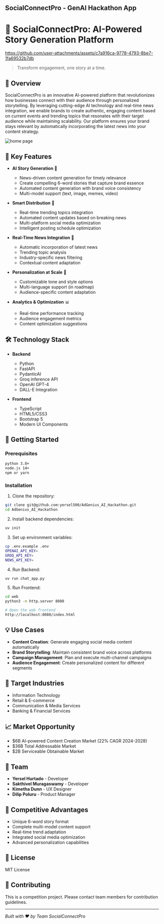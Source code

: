 ## SocialConnectPro - GenAI Hackathon App

# 🚀 SocialConnectPro: AI-Powered Story Generation Platform

https://github.com/user-attachments/assets/c7a916ca-9778-4793-8be7-1fa69532b7db

> Transform engagement, one story at a time.

## 🌟 Overview

SocialConnectPro is an innovative AI-powered platform that revolutionizes how businesses connect with their audience through personalized storytelling. By leveraging cutting-edge AI technology and real-time news integration, we enable brands to create authentic, engaging content based on current events and trending topics that resonates with their target audience while maintaining scalability. Our platform ensures your brand stays relevant by automatically incorporating the latest news into your content strategy.

![home page](https://github.com/user-attachments/assets/3d22f9dc-7b75-450c-b800-d6f1da9b2a9a)

## 🎯 Key Features

- **AI Story Generation** 📖
  - News-driven content generation for timely relevance
  - Create compelling 6-word stories that capture brand essence
  - Automated content generation with brand voice consistency
  - Multi-model support (text, image, memes, video)

- **Smart Distribution** 🎯
  - Real-time trending topics integration
  - Automated content updates based on breaking news
  - Multi-platform social media optimization
  - Intelligent posting schedule optimization

- **Real-Time News Integration** 📰
  - Automatic incorporation of latest news
  - Trending topic analysis
  - Industry-specific news filtering
  - Contextual content adaptation

- **Personalization at Scale** 🎨
  - Customizable tone and style options
  - Multi-language support (in roadmap)
  - Audience-specific content adaptation

- **Analytics & Optimization** 📊
  - Real-time performance tracking
  - Audience engagement metrics
  - Content optimization suggestions

## 🛠️ Technology Stack

- **Backend**
  - Python
  - FastAPI
  - PydanticAI
  - Groq inference API
  - OpenAI GPT-4
  - DALL-E Integration

- **Frontend**
  - TypeScript
  - HTML5/CSS3
  - Bootstrap 5
  - Modern UI Components

## 🚀 Getting Started

### Prerequisites

```bash
python 3.8+
node.js 14+
npm or yarn
```

### Installation

1. Clone the repository:
```bash
git clone git@github.com:yersel500/AdGenius_AI_Hackathon.git
cd AdGenius_AI_Hackathon
```

2. Install backend dependencies:
```bash
uv init
```

3. Set up environment variables:
```bash
cp .env.example .env
OPENAI_API_KEY=
GROQ_API_KEY=
NEWS_API_KEY=
```

4. Run Backend:
```bash
uv run chat_app.py 
```

5. Run Frontend:
```bash
cd web
python3 -m http.server 8080

# Open the web frontend
http://localhost:8080/index.html
```

## 💡 Use Cases

- **Content Creation**: Generate engaging social media content automatically
- **Brand Storytelling**: Maintain consistent brand voice across platforms
- **Campaign Management**: Plan and execute multi-channel campaigns
- **Audience Engagement**: Create personalized content for different segments

## 🎯 Target Industries

- Information Technology
- Retail & E-commerce
- Communication & Media Services
- Banking & Financial Services

## 📈 Market Opportunity

- $6B AI-powered Content Creation Market (22% CAGR 2024-2028)
- $36B Total Addressable Market
- $2B Serviceable Obtainable Market

## 👥 Team

- **Yersel Hurtado** - Developer
- **Sakthivel Muragaswamy** - Developer
- **Kimetha Dunn** - UX Designer
- **Dilip Poluru** - Product Manager

## 🌟 Competitive Advantages

- Unique 6-word story format
- Complete multi-model content support
- Real-time trend adaptation
- Integrated social media optimization
- Advanced personalization capabilities

## 📄 License

MIT License

## 🤝 Contributing

This is a competition project. Please contact team members for contribution guidelines.

---

*Built with ❤️ by Team SocialConnectPro*
